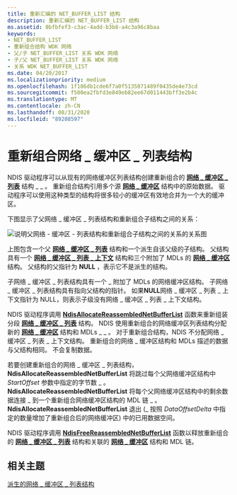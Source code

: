 ```yaml
---
title: 重新汇编的 NET_BUFFER_LIST 结构
description: 重新汇编的 NET_BUFFER_LIST 结构
ms.assetid: 0bfbfef3-c3ac-4add-b3b8-a4c3a96c8baa
keywords:
- NET_BUFFER_LIST
- 重新组合结构 WDK 网络
- 父/子 NET_BUFFER_LIST 关系 WDK 网络
- 子/父 NET_BUFFER_LIST 关系 WDK 网络
- 关系 WDK NET_BUFFER_LIST
ms.date: 04/20/2017
ms.localizationpriority: medium
ms.openlocfilehash: 1f186db1cde6f7a0f5135071489f0435de4e73cd
ms.sourcegitcommit: f500ea2fbfd3e849eb82ee67d011443bff3e2b4c
ms.translationtype: MT
ms.contentlocale: zh-CN
ms.lasthandoff: 08/31/2020
ms.locfileid: "89208597"
---
```

# <a name="reassembled-net_buffer_list-structures"></a>重新组合网络 \_ 缓冲区 \_ 列表结构





NDIS 驱动程序可以从现有的网络缓冲区列表结构创建重新组合的 [**网络 \_ 缓冲区 \_ 列表**](/windows-hardware/drivers/ddi/ndis/ns-ndis-_net_buffer_list) 结构 \_ \_ 。 重新组合结构引用多个源 [**网络 \_ 缓冲区**](/windows-hardware/drivers/ddi/ndis/ns-ndis-_net_buffer) 结构中的原始数据。 驱动程序可以使用这种类型的结构将很多较小的缓冲区有效地合并为一个大的缓冲区。

下图显示了父网络 \_ 缓冲区 \_ 列表结构和重新组合子结构之间的关系：

![说明父网络 \- 缓冲区 \- 列表结构和重新组合子结构之间的关系的关系图 ](images/netbufferlistreassembled.png)

上图包含一个父 [**网络 \_ 缓冲区 \_ 列表**](/windows-hardware/drivers/ddi/ndis/ns-ndis-_net_buffer_list) 结构和一个派生自该父级的子结构。 父结构具有一个 [**网络 \_ 缓冲区 \_ 列表 \_ 上下文**](/windows-hardware/drivers/ddi/ndis/ns-ndis-_net_buffer_list_context) 结构和三个附加了 MDLs 的 [**网络 \_ 缓冲区**](/windows-hardware/drivers/ddi/ndis/ns-ndis-_net_buffer) 结构。 父结构的父指针为 **NULL** ，表示它不是派生的结构。

子网络 \_ 缓冲区 \_ 列表结构具有一个 \_ 附加了 MDLs 的网络缓冲区结构。 子网络 \_ 缓冲区 \_ 列表结构具有指向父结构的指针。 如果**NULL**网络 \_ 缓冲区 \_ 列表 \_ 上下文指针为 NULL，则表示子级没有网络 \_ 缓冲区 \_ 列表 \_ 上下文结构。

NDIS 驱动程序调用 [**NdisAllocateReassembledNetBufferList**](/windows-hardware/drivers/ddi/ndis/nf-ndis-ndisallocatereassemblednetbufferlist) 函数来重新组装分段 [**网络 \_ 缓冲区 \_ 列表**](/windows-hardware/drivers/ddi/ndis/ns-ndis-_net_buffer_list) 结构。 NDIS 使用重新组合的网络缓冲区列表结构分配新的 [**网络 \_ 缓冲区**](/windows-hardware/drivers/ddi/ndis/ns-ndis-_net_buffer) 结构和 MDLs \_ \_ 。 对于重新组合结构，NDIS 不分配网络 \_ 缓冲区 \_ 列表 \_ 上下文结构。 重新组合的网络 \_ 缓冲区结构和 MDLs 描述的数据与父结构相同。 不会复制数据。

若要创建重新组合的网络 \_ 缓冲区 \_ 列表结构， **NdisAllocateReassembledNetBufferList** 将跳过每个父网络缓冲区结构中 *StartOffset* 参数中指定的字节数 \_ 。 **NdisAllocateReassembledNetBufferList** 将每个父网络缓冲区结构中的剩余数据连接 \_ 到一个重新组合网络缓冲区结构的 MDL 链 \_ 。 **NdisAllocateReassembledNetBufferList** 退出 (\_ 按照 *DataOffsetDelta* 中指定的数量增加了重新组合后的网络缓冲区) 中的已用数据空间。

NDIS 驱动程序调用 [**NdisFreeReassembledNetBufferList**](/windows-hardware/drivers/ddi/ndis/nf-ndis-ndisfreereassemblednetbufferlist) 函数以释放重新组合的 [**网络 \_ 缓冲区 \_ 列表**](/windows-hardware/drivers/ddi/ndis/ns-ndis-_net_buffer_list) 结构和关联的 [**网络 \_ 缓冲区**](/windows-hardware/drivers/ddi/ndis/ns-ndis-_net_buffer) 结构和 MDL 链。

## <a name="related-topics"></a>相关主题


[派生的网络 \_ 缓冲区 \_ 列表结构](derived-net-buffer-list-structures.md)

 

